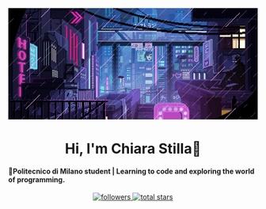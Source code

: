 
<!-- MasterHead -->
<div align="center">
  <a>
    <img src="Neon and rain.gif" alt="Fallout GIF" style="width:auto; height:auto;"/>
  </a>
</div>

</h1>
<h1 align="center"> Hi, I'm Chiara Stilla👾</h1>

<h4 align="left">🌟Politecnico di Milano student | Learning to code and exploring the world of programming. </h4>



<p align="center"> 
    <a href="https://github.com/ChiaraStilla?tab=followers">
        <img alt="followers" title="Follow me on GitHub" src="https://custom-icon-badges.demolab.com/github/followers/ChiaraStilla?color=8A2BE2&labelColor=6A1B9A&style=for-the-badge&logo=person-add&label=Follow&logoColor=white"/>
    </a>
    <a href="https://github.com/ChiaraStilla?tab=repositories&sort=stargazers">
        <img alt="total stars" title="Total stars on GitHub" src="https://custom-icon-badges.demolab.com/github/stars/ChiaraStilla?color=8A2BE2&style=for-the-badge&labelColor=6A1B9A&logo=star"/>
    </a>
</p>



<!--
**ChiaraStilla/ChiaraStilla** is a ✨ _special_ ✨ repository because its `README.md` (this file) appears on your GitHub profile.
-->
